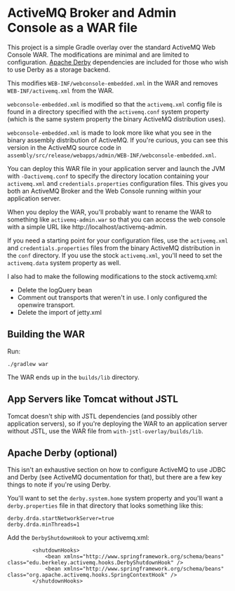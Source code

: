 # ActiveMQ Broker and Admin Console as a WAR file

This project is a simple Gradle overlay over the standard ActiveMQ Web
Console WAR.  The modifications are minimal and are limited to
configuration.  [Apache Derby](https://db.apache.org/derby/) dependencies
are included for those who wish to use Derby as a storage backend.

This modifies `WEB-INF/webconsole-embedded.xml` in the WAR and removes
`WEB-INF/activemq.xml` from the WAR.

`webconsole-embedded.xml` is modified so that the `activemq.xml` config file
is found in a directory specified with the `activemq.conf` system property
(which is the same system property the binary ActiveMQ distribution uses).

`webconsole-embedded.xml` is made to look more like what you see in the
binary assembly distribution of ActiveMQ.  If you're curious, you can see
this version in the ActiveMQ source code in
`assembly/src/release/webapps/admin/WEB-INF/webconsole-embedded.xml`.

You can deploy this WAR file in your application server and launch the JVM
with `-Dactivemq.conf` to specify the directory location containing your
`activemq.xml` and `credentials.properties` configuration files.  This gives
you both an ActiveMQ Broker and the Web Console running within your
application server.

When you deploy the WAR, you'll probably want to rename the WAR to something
like `activemq-admin.war` so that you can access the web console with a
simple URL like http://localhost/activemq-admin.

If you need a starting point for your configuration files, use the
`activemq.xml` and `credentials.properties` files from the binary ActiveMQ
distribution in the `conf` directory.  If you use the stock `activemq.xml`,
you'll need to set the `activemq.data` system property as well.

I also had to make the following modifications to the stock activemq.xml:
* Delete the logQuery bean
* Comment out transports that weren't in use.  I only configured the
openwire transport.
* Delete the import of jetty.xml

## Building the WAR

Run:
```
./gradlew war
```

The WAR ends up in the `builds/lib` directory.

## App Servers like Tomcat without JSTL

Tomcat doesn't ship with JSTL dependencies (and possibly other application
servers), so if you're deploying the WAR to an application server without
JSTL, use the WAR file from `with-jstl-overlay/builds/lib`.

## Apache Derby (optional)

This isn't an exhaustive section on how to configure ActiveMQ to use JDBC
and Derby (see ActiveMQ documentation for that), but there are a few key
things to note if you're using Derby.

You'll want to set the `derby.system.home` system property and you'll want a
`derby.properties` file in that directory that looks something like this:
```
derby.drda.startNetworkServer=true
derby.drda.minThreads=1
```

Add the `DerbyShutdownHook` to your activemq.xml:
```
        <shutdownHooks>
            <bean xmlns="http://www.springframework.org/schema/beans" class="edu.berkeley.activemq.hooks.DerbyShutdownHook" />
            <bean xmlns="http://www.springframework.org/schema/beans" class="org.apache.activemq.hooks.SpringContextHook" />
        </shutdownHooks>
```
